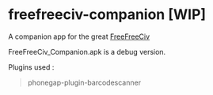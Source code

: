 # freefreeciv-companion [WIP]
A companion app for the great [FreeFreeCiv](https://github.com/Arveto/freefreeciv)

FreeFreeCiv_Companion.apk is a debug version.

Plugins used :
  > phonegap-plugin-barcodescanner
